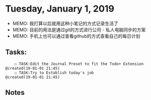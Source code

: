 # Tuesday, January 1, 2019
- MEMO: 我打算以后就用这种小笔记的方式记录生活了
- MEMO: 目前的用法是通过git的方式进行公司 - 私人电脑同步的方案
- MEMO: 手机上也可以通过查看github的方式查看自己的每日计划

## Tasks:
        ☐ TASK:Edit the Journal Preset to fit the Todo+ Extension @created(19-01-01 21:45)
        ☐ TASK:Try to Establish today's job                       @created(19-01-01 21:45)

## Notes




